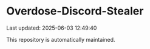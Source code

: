 # Overdose-Discord-Stealer

Last updated: 2025-06-03 12:49:40

This repository is automatically maintained.
